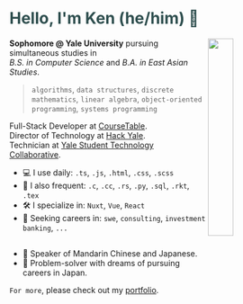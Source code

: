 <!-- If you're reading this, here is a wonderful anime recommendation: Suzume no Tojimari -->

# <span style="color: DarkSlateGrey"> Hello, I'm Ken (he/him) 👋 </span>

<img src="https://github.com/kentng01/kentng01/assets/57498837/617f32fb-0121-465c-aac1-fe7f887c551d" align="right" width="30%" />

**Sophomore @ Yale University** pursuing simultaneous studies in<br>
*B.S. in Computer Science* and *B.A. in East Asian Studies*.<br>

> `algorithms`, `data structures`, `discrete mathematics`, 
> `linear algebra`, `object-oriented programming`, `systems programming`

Full-Stack Developer at [CourseTable](https://coursetable.com/).<br>
Director of Technology at [Hack Yale](https://yhack.org/).<br>
Technician at [Yale Student Technology Collaborative](https://studenttechnology.yale.edu/student-resources/about-stc).<br>

  - 💻 I use daily: `.ts`, `.js`, `.html`, `.css`, `.scss`
  - 🔌 I also frequent: `.c`, `.cc`, `.rs`, `.py`, `.sql`, `.rkt`, `.tex`
  - 🛠️ I specialize in: `Nuxt`, `Vue`, `React`
  - 🔭 Seeking careers in: `swe`, `consulting`, `investment banking`, `...`

##

  - 🏯 Speaker of Mandarin Chinese and Japanese.
  - 🌠 Problem-solver with dreams of pursuing careers in Japan.  

`For more`, please check out my [portfolio](https://kenneru.netlify.app/).

<!--
**kentng01/kentng01** is a ✨ _special_ ✨ repository because 
its `README.md` (this file) appears on your GitHub profile.

Here are some ideas to get you started:
- 🔭 I’m currently working on ...
- 🌱 I’m currently learning ...
- 👯 I’m looking to collaborate on ...
- 🤔 I’m looking for help with ...
- 💬 Ask me about ...
- 📫 How to reach me: ...
- 😄 Pronouns: ...
- ⚡ Fun fact: ...
-->
